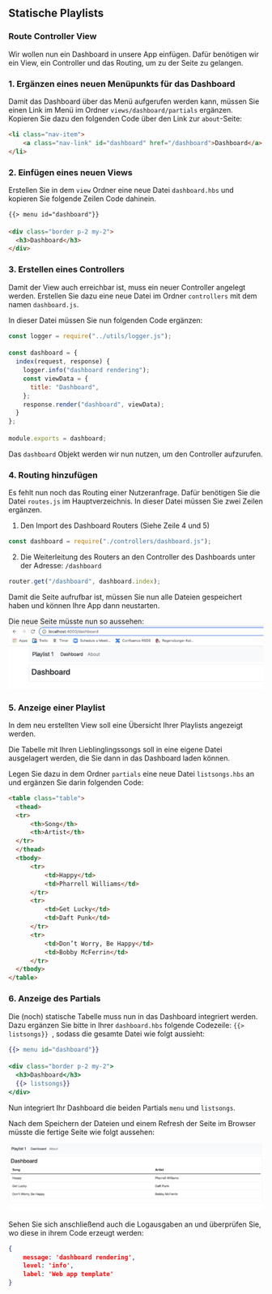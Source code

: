 ## Statische Playlists 
### Route Controller View

Wir wollen nun ein Dashboard in unsere App einfügen. Dafür benötigen wir ein View, ein Controller und das Routing, um zu der Seite zu gelangen.

### 1. Ergänzen eines neuen Menüpunkts für das Dashboard

Damit das Dashboard über das Menü aufgerufen werden kann, müssen Sie einen Link im Menü im Ordner `views/dashboard/partials` ergänzen. Kopieren Sie dazu den folgenden Code über den Link zur `about`-Seite:

```html
<li class="nav-item">
	<a class="nav-link" id="dashboard" href="/dashboard">Dashboard</a>
</li>
```

### 2. Einfügen eines neuen Views

Erstellen Sie in dem `view` Ordner eine neue Datei `dashboard.hbs` und kopieren Sie folgende Zeilen Code dahinein.

~~~ html
{{> menu id="dashboard"}} 

<div class="border p-2 my-2"> 
  <h3>Dashboard</h3> 
</div> 
~~~

### 3. Erstellen eines Controllers

Damit der View auch erreichbar ist, muss ein neuer Controller angelegt werden.
Erstellen Sie dazu eine neue Datei im Ordner `controllers` mit dem namen `dashboard.js`.

In dieser Datei müssen Sie nun folgenden Code ergänzen:

~~~ js
const logger = require("../utils/logger.js");

const dashboard = {
  index(request, response) {
    logger.info("dashboard rendering");
    const viewData = {
      title: "Dashboard",
    };
    response.render("dashboard", viewData);
  }
};

module.exports = dashboard;
~~~

Das `dashboard` Objekt werden wir nun nutzen, um den Controller aufzurufen.

### 4. Routing hinzufügen
Es fehlt nun noch das Routing einer Nutzeranfrage. Dafür benötigen Sie die Datei `routes.js` im Hauptverzeichnis. In dieser Datei müssen Sie zwei Zeilen ergänzen. 

1. Den Import des Dashboard Routers (Siehe Zeile 4 und 5)

```js
const dashboard = require("./controllers/dashboard.js");
```

2. Die Weiterleitung des Routers an den Controller des Dashboards unter der Adresse: `/dashboard`

```js
router.get("/dashboard", dashboard.index);
```

Damit die Seite aufrufbar ist, müssen Sie nun alle Dateien gespeichert haben und können Ihre App dann neustarten.

Die neue Seite müsste nun so aussehen:
![img.png](img/Anpassung_06.png)

### 5. Anzeige einer Playlist

In dem neu erstellten View soll eine Übersicht Ihrer Playlists angezeigt werden.

Die Tabelle mit Ihren Lieblinglingssongs soll in eine eigene Datei ausgelagert werden, die Sie dann in das Dashboard laden können.

Legen Sie dazu in dem Ordner `partials` eine neue Datei `listsongs.hbs` an und ergänzen Sie darin folgenden Code:
~~~ html
<table class="table">
  <thead>
  <tr>
      <th>Song</th>
      <th>Artist</th>
  </tr>
  </thead>
  <tbody> 
      <tr> 
          <td>Happy</td> 
          <td>Pharrell Williams</td> 
      </tr> 
      <tr> 
          <td>Get Lucky</td> 
          <td>Daft Punk</td> 
      </tr> 
      <tr> 
          <td>Don’t Worry, Be Happy</td> 
          <td>Bobby McFerrin</td> 
      </tr> 
  </tbody> 
</table>
~~~

### 6. Anzeige des Partials
Die (noch) statische Tabelle muss nun in das Dashboard integriert werden.
Dazu ergänzen Sie bitte in Ihrer `dashboard.hbs` folgende Codezeile:
`{{> listsongs}} `, sodass die gesamte Datei wie folgt aussieht:

~~~ handlebars
{{> menu id="dashboard"}} 

<div class="border p-2 my-2"> 
  <h3>Dashboard</h3>
  {{> listsongs}}
</div> 
~~~
Nun integriert Ihr Dashboard die beiden Partials `menu` und `listsongs`.

Nach dem Speichern der Dateien und einem Refresh der Seite im Browser müsste die fertige Seite wie folgt aussehen:

![img.png](img/Anpassung_08.png)

Sehen Sie sich anschließend auch die Logausgaben an und überprüfen Sie, wo diese in ihrem Code erzeugt werden:
~~~json
{
	message: 'dashboard rendering',
	level: 'info',
	label: 'Web app template'
}
~~~

